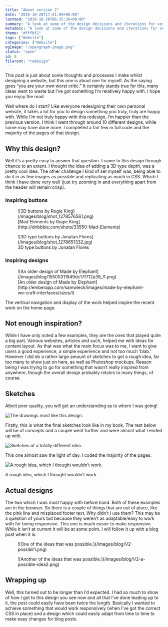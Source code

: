 ```yaml
---
title: "About version 2"
date: "2010-10-20T17:41:00+00:00"
lastmod: "2010-10-20T06:35:36+00:00"
summary: "A look at some of the design decisions and iterations for version two."
metadesc: "A look at some of the design decisions and iterations for version two."
theme: "#fffbf2"
tags: ["Website"]
categories: ["Website"]
ogImage: "/opengraph-image.png"
status: "open"
id: 8
fileroot: "redesign"
---
```


This post is just about some thoughts and processes I make whilst designing a website, but this one is about one for myself. As the saying goes “you are your own worst critic.” It certainly stands true for this, many ideas went to waste but I’ve got something I’m relatively happy with. I hope you enjoy the read.

Well where do I start? Like everyone redesigning their own personal website, it takes a lot for you to design something you truly, truly are happy with. While I’m not truly happy with this redesign, I’m happier than the previous version. I think I went through around 10 different designs, while some may have done more. I completed a fair few in full code and the majority of the pages of that design.

## Why this design?
Well it’s a pretty easy to answer that question. I came to this design through chance to an extent. I thought the idea of adding a 3D type depth, was a pretty cool idea. The other challenge I kind of set myself was, being able to do it in as few images as possible and replicating as much in CSS. Which I think I have done very well (just try zooming in and everything apart from the header will remain crisp).

### Inspiring buttons
<figure>
![3D buttons by Rogie King](/images/blog/shot_1278576561.png)
<figcaption>
[Mad Elements by Rogie King](http://dribbble.com/shots/33550-Mad-Elements)
</figcaption>
</figure>

<figure>
![3D type buttons by Jonatan Flores](/images/blog/shot_1278651332.jpg)
<figcaption>3D type buttons by Jonatan Flores</figcaption>
</figure>

### Inspiring designs
<figure>
![An older design of Made by Elephant](/images/blog/15500311949dc17f712a39_l1.png)
<figcaption>[An older design of Made by Elephant](http://emberapp.com/samwieck/images/made-by-elephant-we-craft-interfaces/sizes/l)</figcaption>
</figure>

The vertical navigation and display of the work helped inspire the recent work on the home page.

## Not enough inspiration?
While I have only noted a few examples, they are the ones that played quite a big part. Various websites, articles and such, helped me with ideas for content layout. As that was what the main focus was to me, I want to give users a good experience, a simple experience and not too much ‘blab.’ However I did do a rather large amount of sketches to get a rough idea, far too many to show just on here, as well as Photoshop mockups. Reason being I was trying to go for something that wasn’t really inspired from anywhere, though the overall design probably relates to many things, of course.

## Sketches
Albeit poor quality, you will get an understanding as to where I was going!

![The drawings most like this design.](/images/blog/photo-5.jpg)

Firstly, this is what the final sketches look like in my book. The rest below will be of concepts and a couple went further and were almost what I ended up with.

![Sketches of a totally different idea.](/images/blog/photo-2-225x300.jpg)

This one almost saw the light of day. I coded the majority of the pages.

![A rough idea, which I thought wouldn’t work.](/images/blog/photo-1-225x300.jpg)

A rough idea, which I thought wouldn’t work.

## Actual designs

The two which I was most happy with before hand. Both of these examples are in the browser. So there is a couple of things that are out of place, like the pink line and misplaced footer text. Why didn’t I use them? This may be a question of yours but because they weren’t as adaptable/easy to work with for being responsive. This one is much easier to make responsive. While it isn’t at current it will be at some point. I will follow it up with a blog post when it is.

<figure>
![One of the ideas that was possible.](/images/blog/V2-possiblr1.png)
</figure>

<figure>
![Another of the ideas that was possible.](/images/blog/V2-a-possible-idea2.png)
</figure>

## Wrapping up
 Well, this turned out to be longer than I’d expected. I had so much to show of how I got to this design you see now and all that I’ve done leading up to it, the post could easily have been twice the length. Basically I wanted to achieve something that would work responsively (when I’ve got the correct CSS in place) and a design which could easily adapt from time to time to make easy changes for blog posts.
